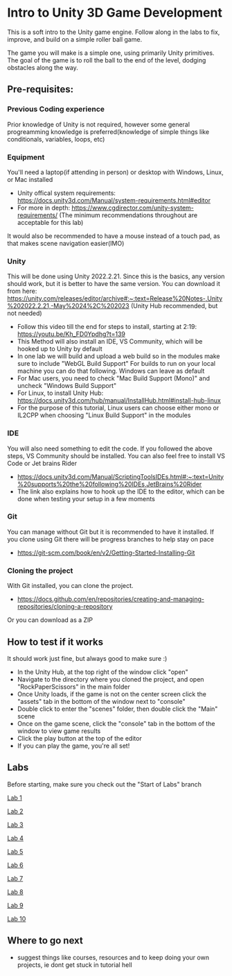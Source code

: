 # Intro to Unity 3D Game Development
This is a soft intro to the Unity game engine. Follow along in the labs to fix, improve, and build on a simple roller ball game.

The game you will make is a simple one, using primarily Unity primitives. The goal of the game is to roll the ball to 
the end of the level, dodging obstacles along the way.

## Pre-requisites:
### Previous Coding experience
Prior knowledge of Unity is not required, however some general progreamming knowledge is preferred(knowledge of simple things like conditionals, variables, loops, etc)
### Equipment
You'll need a laptop(if attending in person) or desktop with Windows, Linux, or Mac installed
- Unity offical system requirements: https://docs.unity3d.com/Manual/system-requirements.html#editor
- For more in depth: https://www.cgdirector.com/unity-system-requirements/ (The minimum recommendations throughout are acceptable for this lab)

It would also be recommended to have a mouse instead of a touch pad, as that makes scene navigation easier(IMO)
### Unity
This will be done using Unity 2022.2.21. 
Since this is the basics, any version should work, but it is better to have the same version. You can download it from here:
https://unity.com/releases/editor/archive#:~:text=Release%20Notes-,Unity%202022.2.21,-May%2024%2C%202023 (Unity Hub recommended, but not needed)
 - Follow this video till the end for steps to install, starting at 2:19: https://youtu.be/Kh_FD0Ypdhg?t=139
 - This Method will also install an IDE, VS Community, which will be hooked up to Unity by default
 - In one lab we will build and upload a web build so in the modules make sure to include "WebGL Build Support"
For builds to run on your local machine you can do that following. Windows can leave as default
 - For Mac users, you need to check "Mac Build Support (Mono)" and uncheck "Windows Build Support"
 - For Linux, to install Unity Hub: https://docs.unity3d.com/hub/manual/InstallHub.html#install-hub-linux
 - For the purpose of this tutorial, Linux users can choose either mono or IL2CPP when choosing "Linux Build Support" in the modules
### IDE
You will also need something to edit the code. If you followed the above steps, VS Community should be installed. You can also feel free to install VS Code or Jet brains Rider
 - https://docs.unity3d.com/Manual/ScriptingToolsIDEs.html#:~:text=Unity%20supports%20the%20following%20IDEs,JetBrains%20Rider
 - The link also explains how to hook up the IDE to the editor, which can be done when testing your setup in a few moments
### Git
You can manage without Git but it is recommended to have it installed. If you clone using Git there will be progress branches to help stay on pace
 - https://git-scm.com/book/en/v2/Getting-Started-Installing-Git
### Cloning the project
With Git installed, you can clone the project.
 - https://docs.github.com/en/repositories/creating-and-managing-repositories/cloning-a-repository

Or you can download as a ZIP
## How to test if it works
It should work just fine, but always good to make sure :)
- In the Unity Hub, at the top right of the window click "open"
- Navigate to the directory where you cloned the project, and open "RockPaperScissors" in the main folder
- Once Unity loads, if the game is not on the center screen click the "assets" tab in the bottom of the window next to "console"
- Double click to enter the "scenes" folder, then double click the "Main" scene
- Once on the game scene, click the "console" tab in the bottom of the window to view game results
- Click the play button at the top of the editor
- If you can play the game, you're all set!

## Labs
Before starting, make sure you check out the "Start of Labs" branch

[Lab 1](https://github.com/mbeale0/Unity-Intro-Project/blob/master/labs/lab1.md)

[Lab 2](https://github.com/mbeale0/Unity-Intro-Project/blob/master/labs/lab2.md)

[Lab 3](https://github.com/mbeale0/Unity-Intro-Project/blob/master/labs/lab3.md)

[Lab 4](https://github.com/mbeale0/Unity-Intro-Project/blob/master/labs/lab4.md)

[Lab 5](https://github.com/mbeale0/Unity-Intro-Project/blob/master/labs/lab5.md)

[Lab 6](https://github.com/mbeale0/Unity-Intro-Project/blob/master/labs/lab6.md)

[Lab 7](https://github.com/mbeale0/Unity-Intro-Project/blob/master/labs/lab7.md)

[Lab 8](https://github.com/mbeale0/Unity-Intro-Project/blob/master/labs/lab8.md)

[Lab 9](https://github.com/mbeale0/Unity-Intro-Project/blob/master/labs/lab9.md)

[Lab 10](https://github.com/mbeale0/Unity-Intro-Project/blob/master/labs/lab10.md)

## Where to go next
- suggest things like courses, resources and to keep doing your own projects, ie dont get stuck in tutorial hell
